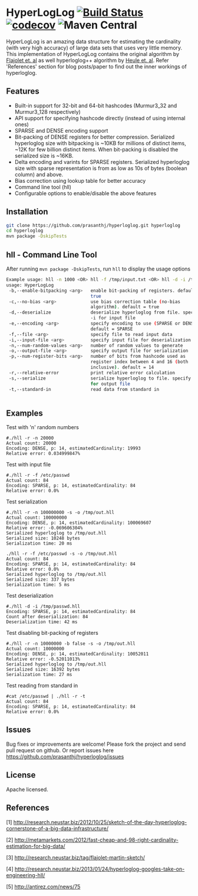 HyperLogLog [![Build Status](https://travis-ci.org/prasanthj/hyperloglog.svg?branch=master)](https://travis-ci.org/prasanthj/hyperloglog/branches) [![codecov](https://codecov.io/gh/prasanthj/hyperloglog/branch/master/graph/badge.svg)](https://codecov.io/gh/prasanthj/hyperloglog)
![Maven Central](https://maven-badges.herokuapp.com/maven-central/com.github.prasanthj/hyperloglog/badge.svg)
===========

HyperLogLog is an amazing data structure for estimating the cardinality (with very high accuracy) of large data sets that uses very little memory. This implementation of HyperLogLog contains the original algorithm by [Flajolet et. al] as well hyperloglog++ algorithm by [Heule et. al]. Refer 'References' section for blog posts/paper to find out the inner workings of hyperloglog.


Features
--------
  - Built-in support for 32-bit and 64-bit hashcodes (Murmur3_32 and Murmur3_128 respectively)
  - API support for specifying hashcode directly (instead of using internal ones)
  - SPARSE and DENSE encoding support
  - Bit-packing of DENSE registers for better compression. Serialized hyperloglog size with bitpacking is ~10KB for millions of distinct items, ~12K for few billion distinct items. When bit-packing is disabled the serialized size is ~16KB.
  - Delta encoding and varints for SPARSE registers. Serialized hyperloglog size with sparse representation is from as low as 10s of bytes (boolean column) and above.
  - Bias correction using lookup table for better accuracy
  - Command line tool (hll)
  - Configurable options to enable/disable the above features

Installation
--------------

```sh
git clone https://github.com/prasanthj/hyperloglog.git hyperloglog
cd hyperloglog
mvn package -DskipTests
```

hll - Command Line Tool
-----------------------
After running ```mvn package -DskipTests```, run ```hll``` to display the usage options
```sh
Example usage: hll -n 1000 <OR> hll -f /tmp/input.txt <OR> hll -d -i /tmp/out.hll
usage: HyperLogLog
 -b,--enable-bitpacking <arg>   enable bit-packing of registers. default =
                                true
 -c,--no-bias <arg>             use bias correction table (no-bias
                                algorithm). default = true
 -d,--deserialize               deserialize hyperloglog from file. specify
                                -i for input file
 -e,--encoding <arg>            specify encoding to use (SPARSE or DENSE).
                                default = SPARSE
 -f,--file <arg>                specify file to read input data
 -i,--input-file <arg>          specify input file for deserialization
 -n,--num-random-values <arg>   number of random values to generate
 -o,--output-file <arg>         specify output file for serialization
 -p,--num-register-bits <arg>   number of bits from hashcode used as
                                register index between 4 and 16 (both
                                inclusive). default = 14
 -r,--relative-error            print relative error calculation
 -s,--serialize                 serialize hyperloglog to file. specify -o
                                for output file                                
 -t,--standard-in               read data from standard in
  
```

Examples
--------
Test with 'n' random numbers

```
#./hll -r -n 20000
Actual count: 20000
Encoding: DENSE, p: 14, estimatedCardinality: 19993
Relative error: 0.034999847%
```

Test with input file
```
#./hll -r -f /etc/passwd
Actual count: 84
Encoding: SPARSE, p: 14, estimatedCardinality: 84
Relative error: 0.0%
```

Test serialization
```
#./hll -r -n 100000000 -s -o /tmp/out.hll
Actual count: 100000000
Encoding: DENSE, p: 14, estimatedCardinality: 100069607
Relative error: -0.069606304%
Serialized hyperloglog to /tmp/out.hll
Serialized size: 10248 bytes
Serialization time: 20 ms

./hll -r -f /etc/passwd -s -o /tmp/out.hll
Actual count: 84
Encoding: SPARSE, p: 14, estimatedCardinality: 84
Relative error: 0.0%
Serialized hyperloglog to /tmp/out.hll
Serialized size: 337 bytes
Serialization time: 5 ms
```

Test deserialization
```
#./hll -d -i /tmp/passwd.hll
Encoding: SPARSE, p: 14, estimatedCardinality: 84
Count after deserialization: 84
Deserialization time: 42 ms
```

Test disabling bit-packing of registers
```
#./hll -r -n 10000000 -b false -s -o /tmp/out.hll
Actual count: 10000000
Encoding: DENSE, p: 14, estimatedCardinality: 10052011
Relative error: -0.52011013%
Serialized hyperloglog to /tmp/out.hll
Serialized size: 16392 bytes
Serialization time: 27 ms
```

Test reading from standard in
```
#cat /etc/passwd | ./hll -r -t
Actual count: 84
Encoding: SPARSE, p: 14, estimatedCardinality: 84
Relative error: 0.0%
```

Issues
------
Bug fixes or improvements are welcome! Please fork the project and send pull request on github. Or report issues here https://github.com/prasanthj/hyperloglog/issues


License
-------

Apache licensed.

References
----------
[1] http://research.neustar.biz/2012/10/25/sketch-of-the-day-hyperloglog-cornerstone-of-a-big-data-infrastructure/

[2] http://metamarkets.com/2012/fast-cheap-and-98-right-cardinality-estimation-for-big-data/

[3] http://research.neustar.biz/tag/flajolet-martin-sketch/

[4] http://research.neustar.biz/2013/01/24/hyperloglog-googles-take-on-engineering-hll/

[5] http://antirez.com/news/75


[Flajolet et. al]:http://algo.inria.fr/flajolet/Publications/FlFuGaMe07.pdf
[Heule et. al]:http://static.googleusercontent.com/media/research.google.com/en//pubs/archive/40671.pdf
